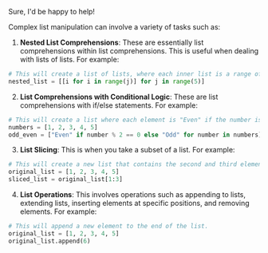Sure, I'd be happy to help!

Complex list manipulation can involve a variety of tasks such as:

1. **Nested List Comprehensions**: These are essentially list comprehensions within list comprehensions. This is useful when dealing with lists of lists. For example:

```python
# This will create a list of lists, where each inner list is a range of numbers.
nested_list = [[i for i in range(j)] for j in range(5)]
```

2. **List Comprehensions with Conditional Logic**: These are list comprehensions with if/else statements. For example:

```python
# This will create a list where each element is "Even" if the number is even, and "Odd" if the number is odd.
numbers = [1, 2, 3, 4, 5]
odd_even = ["Even" if number % 2 == 0 else "Odd" for number in numbers]
```

3. **List Slicing**: This is when you take a subset of a list. For example:

```python
# This will create a new list that contains the second and third elements of the original list.
original_list = [1, 2, 3, 4, 5]
sliced_list = original_list[1:3]
```

4. **List Operations**: This involves operations such as appending to lists, extending lists, inserting elements at specific positions, and removing elements. For example:

```python
# This will append a new element to the end of the list.
original_list = [1, 2, 3, 4, 5]
original_list.append(6)
```

